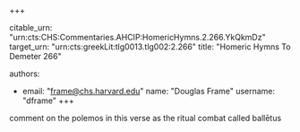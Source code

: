 +++


citable_urn: "urn:cts:CHS:Commentaries.AHCIP:HomericHymns.2.266.YkQkmDz"
target_urn: "urn:cts:greekLit:tlg0013.tlg002:2.266"
title: "Homeric Hymns To Demeter 266"

authors:
- email: "frame@chs.harvard.edu"
  name: "Douglas Frame"
  username: "dframe"
+++

<p>comment on the polemos in this verse as the ritual combat called ballētus</p>